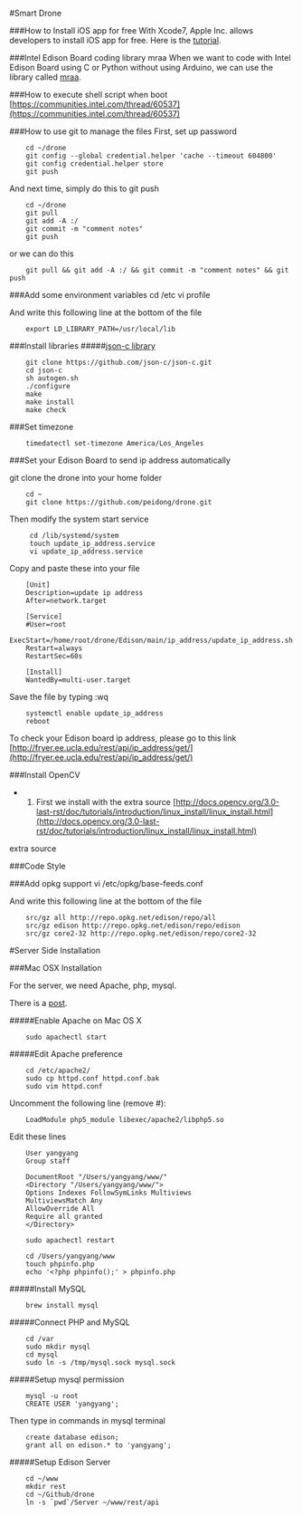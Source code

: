 #Smart Drone

###How to Install iOS app for free
With Xcode7, Apple Inc. allows developers to install iOS app for free. Here is the [tutorial](http://bouk.co/blog/sideload-iphone/).

###Intel Edison Board coding library mraa
When we want to code with Intel Edison Board using C or Python without using Arduino, we can use the library called [mraa](https://github.com/intel-iot-devkit/mraa).

###How to execute shell script when boot
[https://communities.intel.com/thread/60537](https://communities.intel.com/thread/60537)

###How to use git to manage the files
First, set up password

        cd ~/drone
        git config --global credential.helper 'cache --timeout 604800'
        git config credential.helper store
        git push

And next time, simply do this to git push
        
        cd ~/drone
        git pull
        git add -A :/
        git commit -m "comment notes"
        git push

or we can do this
        
        git pull && git add -A :/ && git commit -m "comment notes" && git push

###Add some environment variables
        cd /etc
        vi profile

And write this following line at the bottom of the file

        export LD_LIBRARY_PATH=/usr/local/lib

###Install libraries
#####[json-c library](https://github.com/json-c/json-c)

        git clone https://github.com/json-c/json-c.git
        cd json-c
        sh autogen.sh
        ./configure
        make
        make install
        make check

###Set timezone

        timedatectl set-timezone America/Los_Angeles

###Set your Edison Board to send ip address automatically

git clone the drone into your home folder

        cd ~
        git clone https://github.com/peidong/drone.git

Then modify the system start service
        
         cd /lib/systemd/system
         touch update_ip_address.service
         vi update_ip_address.service

Copy and paste these into your file

        [Unit]
        Description=update ip address
        After=network.target

        [Service]
        #User=root
        ExecStart=/home/root/drone/Edison/main/ip_address/update_ip_address.sh
        Restart=always
        RestartSec=60s

        [Install]
        WantedBy=multi-user.target

Save the file by typing :wq

        systemctl enable update_ip_address
        reboot

To check your Edison board ip address, please go to this link [http://fryer.ee.ucla.edu/rest/api/ip_address/get/](http://fryer.ee.ucla.edu/rest/api/ip_address/get/)

###Install OpenCV

- 1. First we install with the extra source [http://docs.opencv.org/3.0-last-rst/doc/tutorials/introduction/linux_install/linux_install.html](http://docs.opencv.org/3.0-last-rst/doc/tutorials/introduction/linux_install/linux_install.html)

extra source []()

###Code Style

###Add opkg support
        vi /etc/opkg/base-feeds.conf

And write this following line at the bottom of the file

        src/gz all http://repo.opkg.net/edison/repo/all
        src/gz edison http://repo.opkg.net/edison/repo/edison
        src/gz core2-32 http://repo.opkg.net/edison/repo/core2-32

#Server Side Installation

###Mac OSX Installation

For the server, we need Apache, php, mysql.

There is a [post](http://jason.pureconcepts.net/2015/10/install-apache-php-mysql-mac-os-x-el-capitan/).

#####Enable Apache on Mac OS X

        sudo apachectl start

#####Edit Apache preference

        cd /etc/apache2/
        sudo cp httpd.conf httpd.conf.bak
        sudo vim httpd.conf

Uncomment the following line (remove #):

        LoadModule php5_module libexec/apache2/libphp5.so

Edit these lines

        User yangyang
        Group staff

        DocumentRoot "/Users/yangyang/www/"
        <Directory "/Users/yangyang/www/">
        Options Indexes FollowSymLinks Multiviews
        MultiviewsMatch Any
        AllowOverride All
        Require all granted
        </Directory>

        sudo apachectl restart

        cd /Users/yangyang/www
        touch phpinfo.php
		echo '<?php phpinfo();' > phpinfo.php

#####Install MySQL

        brew install mysql

#####Connect PHP and MySQL

        cd /var
        sudo mkdir mysql
        cd mysql
        sudo ln -s /tmp/mysql.sock mysql.sock

#####Setup mysql permission

        mysql -u root
        CREATE USER 'yangyang';

Then type in commands in mysql terminal

        create database edison;
        grant all on edison.* to 'yangyang';


#####Setup Edison Server

        cd ~/www
        mkdir rest
        cd ~/Github/drone
        ln -s `pwd`/Server ~/www/rest/api

